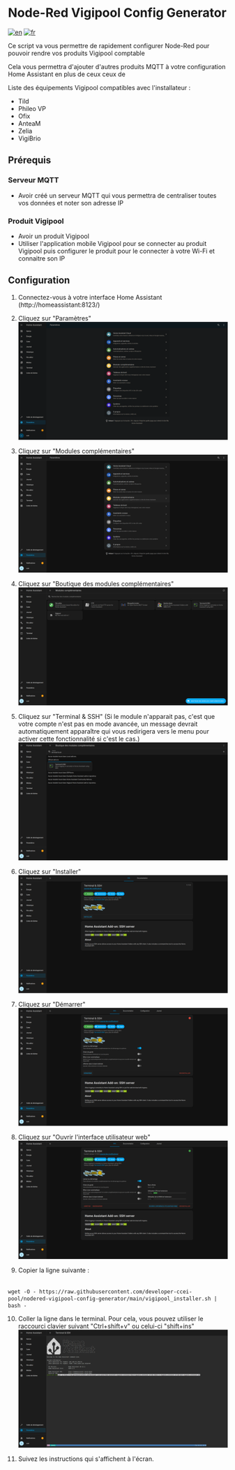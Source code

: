 # Node-Red Vigipool Config Generator 

[![en](https://img.shields.io/badge/lang-en-white.svg)](https://github.com/developer-ccei-pool/nodered-vigipool-config-generator/blob/master/README.md)
[![fr](https://img.shields.io/badge/lang-fr-white.svg)](https://github.com/developer-ccei-pool/nodered-vigipool-config-generator/blob/master/README.fr.md)

Ce script va vous permettre de rapidement configurer Node-Red pour pouvoir rendre vos produits Vigipool comptable

Cela vous permettra d'ajouter d'autres produits MQTT à votre configuration Home Assistant en plus de ceux ceux de 

Liste des équipements Vigipool compatibles avec l'installateur : 
- Tild
- Phileo VP
- Ofix
- AnteaM
- Zelia
- VigiBrio 

## Prérequis

### Serveur MQTT

- Avoir créé un serveur MQTT qui vous permettra de centraliser toutes vos données et noter son adresse IP

### Produit Vigipool

- Avoir un produit Vigipool
- Utiliser l'application mobile Vigipool pour se connecter au produit Vigipool puis configurer le produit pour le connecter à votre Wi-Fi et connaitre son IP

## Configuration


1. Connectez-vous à votre interface Home Assistant (http://homeassistant:8123/)

1. Cliquez sur "Paramètres" ![step 1](https://raw.githubusercontent.com/developer-ccei-pool/home-assistant-vigipool-installer/main/img/fr/1.png)

1. Cliquez sur "Modules complémentaires" ![step 2](https://raw.githubusercontent.com/developer-ccei-pool/home-assistant-vigipool-installer/main/img/fr/2.png)

1. Cliquez sur "Boutique des modules complémentaires" ![step 3](https://raw.githubusercontent.com/developer-ccei-pool/home-assistant-vigipool-installer/main/img/fr/3.png)

1. Cliquez sur "Terminal & SSH" (Si le module n'apparait pas, c'est que votre compte n'est pas en mode avancée, un message devrait automatiquement apparaître qui vous redirigera vers le menu pour activer cette fonctionnalité si c'est le cas.) ![step 4](https://raw.githubusercontent.com/developer-ccei-pool/home-assistant-vigipool-installer/main/img/fr/4.png)

1. Cliquez sur "Installer" ![step 5](https://raw.githubusercontent.com/developer-ccei-pool/home-assistant-vigipool-installer/main/img/fr/5.png)

1. Cliquez sur "Démarrer" ![step 6](https://raw.githubusercontent.com/developer-ccei-pool/home-assistant-vigipool-installer/main/img/fr/6.png)

1. Cliquez sur "Ouvrir l'interface utilisateur web" ![step 7](https://raw.githubusercontent.com/developer-ccei-pool/home-assistant-vigipool-installer/main/img/fr/7.png)

1. Copier la ligne suivante : 
######
    wget -O - https://raw.githubusercontent.com/developer-ccei-pool/nodered-vigipool-config-generator/main/vigipool_installer.sh | bash -

10. Coller la ligne dans le terminal. Pour cela, vous pouvez utiliser le raccourci clavier suivant "Ctrl+shift+v" ou celui-ci "shift+ins"
![step 8](https://raw.githubusercontent.com/developer-ccei-pool/home-assistant-vigipool-installer/main/img/fr/8.png)

1. Suivez les instructions qui s'affichent à l'écran.
